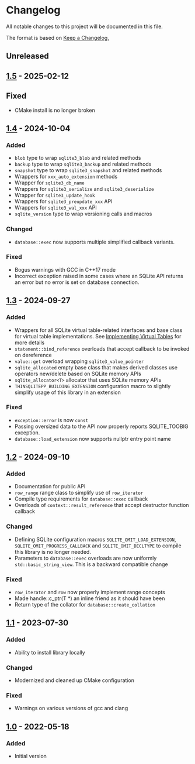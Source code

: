 # Changelog
All notable changes to this project will be documented in this file.

The format is based on [Keep a Changelog](https://keepachangelog.com/en/1.0.0/),

## Unreleased

## [1.5] - 2025-02-12

## Fixed
- CMake install is no longer broken

## [1.4] - 2024-10-04

### Added
- `blob` type to wrap `sqlite3_blob` and related methods
- `backup` type to wrap `sqlite3_backup` and related methods
- `snapshot` type to wrap `sqlite3_snapshot` and related methods
- Wrappers for `xxx_auto_extension` methods
- Wrapper for `sqlite3_db_name`
- Wrappers for `sqlite3_serialize` and `sqlite3_deserialize`
- Wrapper for `sqlite3_update_hook`
- Wrappers for `sqlite3_preupdate_xxx` API
- Wrappers for `sqlite3_wal_xxx` API
- `sqlite_version` type to wrap versioning calls and macros

### Changed
- `database::exec` now supports multiple simplified callback variants.

### Fixed
- Bogus warnings with GCC in C++17 mode
- Incorrect exception raised in some cases where an SQLite API returns an error but no error is set on database
  connection.

## [1.3] - 2024-09-27

### Added
- Wrappers for all SQLite virtual table-related interfaces and base class for virtual table implementations.
  See [Implementing Virtual Tables](https://gershnik.github.io/thinsqlitepp/vtab-guide.html) for more details
- `statement::bind_reference` overloads that accept callback to be invoked on dereference
- `value::get` overload wrapping `sqlite3_value_pointer`
- `sqlite_allocated` empty base class that makes derived classes use operators new/delete based on SQLite
  memory APIs
- `sqlite_allocator<T>` allocator that uses SQLite memory APIs
- `THINSQLITEPP_BUILDING_EXTENSION` configuration macro to slightly simplify usage of this library in an
  extension

### Fixed
- `exception::error` is now `const`
- Passing oversized data to the API now properly reports SQLITE_TOOBIG exception.
- `database::load_extension` now supports nullptr entry point name

## [1.2] - 2024-09-10

### Added
- Documentation for public API
- `row_range` range class to simplify use of `row_iterator`
- Compile type requirements for `database::exec` callback
- Overloads of `context::result_reference` that accept destructor function callback

### Changed
- Defining SQLite configuration macros `SQLITE_OMIT_LOAD_EXTENSION`, `SQLITE_OMIT_PROGRESS_CALLBACK` and `SQLITE_OMIT_DECLTYPE`
to compile this library is no longer needed.
- Parameters to `database::exec` overloads are now uniformly `std::basic_string_view`. This is a backward compatible change

### Fixed
- `row_iterator` and `row` now properly implement range concepts
- Made handle::c_ptr(T *) an inline friend as it should have been 
- Return type of the collator for `database::create_collation`

## [1.1] - 2023-07-30

### Added
- Ability to install library locally

### Changed
- Modernized and cleaned up CMake configuration

### Fixed
- Warnings on various versions of gcc and clang

## [1.0] - 2022-05-18

### Added
- Initial version

[1.0]: https://github.com/gershnik/thinsqlitepp/releases/v1.0
[1.1]: https://github.com/gershnik/thinsqlitepp/releases/v1.1
[1.2]: https://github.com/gershnik/thinsqlitepp/releases/v1.2
[1.3]: https://github.com/gershnik/thinsqlitepp/releases/v1.3
[1.4]: https://github.com/gershnik/thinsqlitepp/releases/v1.4
[1.5]: https://github.com/gershnik/thinsqlitepp/releases/v1.5
